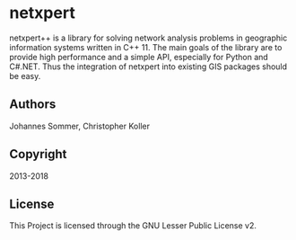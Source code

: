 # netxpert

netxpert++ is a library for solving network analysis problems in geographic information systems written in C++ 11.
The main goals of the library are to provide high performance and a simple API, especially for Python and C#.NET.
Thus the integration of netxpert into existing GIS packages should be easy.

## Authors
Johannes Sommer, Christopher Koller 

## Copyright
2013-2018

## License
This Project is licensed through the GNU Lesser Public License v2.

